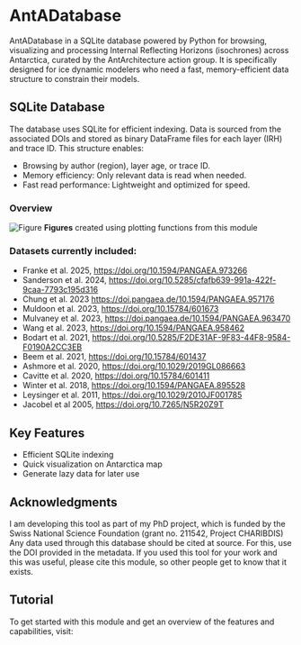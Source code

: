 # AntADatabase

AntADatabase in a SQLite database powered by Python for browsing, visualizing and processing Internal Reflecting Horizons (isochrones) across Antarctica, curated by the AntArchitecture action group. It is specifically designed for ice dynamic modelers who need a fast, memory-efficient data structure to constrain their models.

## SQLite Database

The database uses SQLite for efficient indexing. Data is sourced from the associated DOIs and stored as binary DataFrame files for each layer (IRH) and trace ID. This structure enables:
- Browsing by author (region), layer age, or trace ID.
- Memory efficiency: Only relevant data is read when needed.
- Fast read performance: Lightweight and optimized for speed.

### Overview
![Figure](figures/Overview_all.png) 
**Figures** created using plotting functions from this module

### Datasets currently included:
- Franke et al. 2025, https://doi.org/10.1594/PANGAEA.973266
- Sanderson et al. 2024, https://doi.org/10.5285/cfafb639-991a-422f-9caa-7793c195d316
- Chung et al. 2023 https://doi.pangaea.de/10.1594/PANGAEA.957176
- Muldoon et al. 2023, https://doi.org/10.15784/601673
- Mulvaney et al. 2023, https://doi.pangaea.de/10.1594/PANGAEA.963470
- Wang et al. 2023, https://doi.org/10.1594/PANGAEA.958462
- Bodart et al. 2021, https://doi.org/10.5285/F2DE31AF-9F83-44F8-9584-F0190A2CC3EB
- Beem et al. 2021, https://doi.org/10.15784/601437
- Ashmore et al. 2020, https://doi.org/10.1029/2019GL086663
- Cavitte et al. 2020, https://doi.org/10.15784/601411
- Winter et al. 2018, https://doi.org/10.1594/PANGAEA.895528
- Leysinger et al. 2011, https://doi.org/10.1029/2010JF001785
- Jacobel et al 2005, https://doi.org/10.7265/N5R20Z9T

## Key Features
- Efficient SQLite indexing
- Quick visualization on Antarctica map
- Generate lazy data for later use

## Acknowledgments

I am developing this tool as part of my PhD project, which is funded by the Swiss National Science Foundation (grant no. 211542, Project CHARIBDIS)
Any data used through this database should be cited at source. For this, use the DOI provided in the metadata.
If you used this tool for your work and this was useful, please cite this module, so other people get to know that it exists.

## Tutorial

To get started with this module and get an overview of the features and capabilities, visit:

```{tableofcontents}
```
